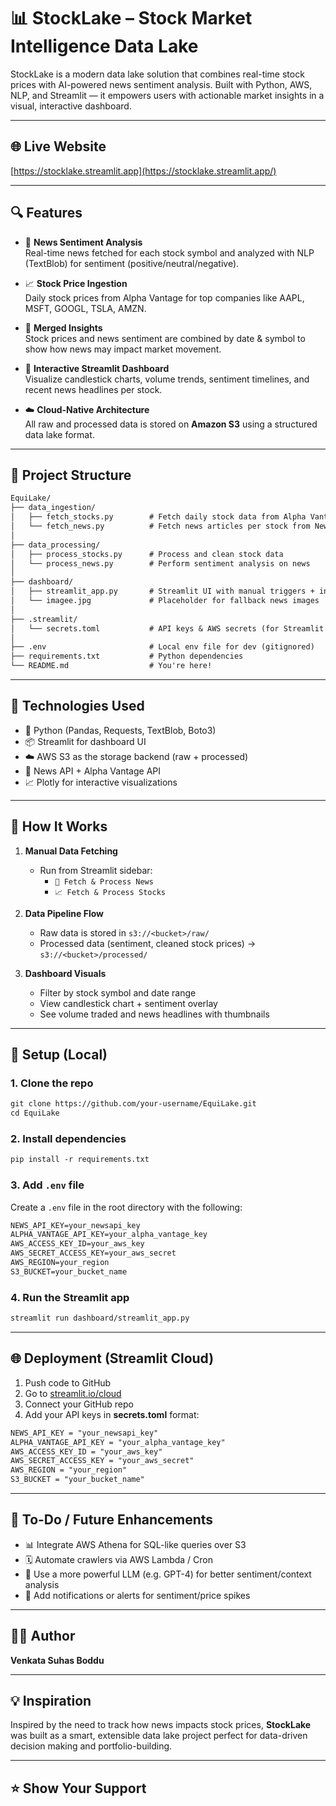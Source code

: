 # 📊 StockLake – Stock Market Intelligence Data Lake

StockLake is a modern data lake solution that combines real-time stock prices with AI-powered news sentiment analysis. Built with Python, AWS, NLP, and Streamlit — it empowers users with actionable market insights in a visual, interactive dashboard.

---

## 🌐 Live Website

[https://stocklake.streamlit.app](https://stocklake.streamlit.app/)

---

## 🔍 Features

- 📰 **News Sentiment Analysis**  
  Real-time news fetched for each stock symbol and analyzed with NLP (TextBlob) for sentiment (positive/neutral/negative).

- 📈 **Stock Price Ingestion**  
  Daily stock prices from Alpha Vantage for top companies like AAPL, MSFT, GOOGL, TSLA, AMZN.

- 🧠 **Merged Insights**  
  Stock prices and news sentiment are combined by date & symbol to show how news may impact market movement.

- 🎨 **Interactive Streamlit Dashboard**  
  Visualize candlestick charts, volume trends, sentiment timelines, and recent news headlines per stock.

- ☁️ **Cloud-Native Architecture**  
  All raw and processed data is stored on **Amazon S3** using a structured data lake format.

---

## 📂 Project Structure

```markdown
EquiLake/
├── data_ingestion/
│   ├── fetch_stocks.py        # Fetch daily stock data from Alpha Vantage
│   └── fetch_news.py          # Fetch news articles per stock from News API
│
├── data_processing/
│   ├── process_stocks.py      # Process and clean stock data
│   └── process_news.py        # Perform sentiment analysis on news
│
├── dashboard/
│   ├── streamlit_app.py       # Streamlit UI with manual triggers + insights
│   └── imagee.jpg             # Placeholder for fallback news images
│
├── .streamlit/
│   └── secrets.toml           # API keys & AWS secrets (for Streamlit Cloud)
│
├── .env                       # Local env file for dev (gitignored)
├── requirements.txt           # Python dependencies
└── README.md                  # You're here!
```


---

## 🔧 Technologies Used

- 🐍 Python (Pandas, Requests, TextBlob, Boto3)
- 📦 Streamlit for dashboard UI
- ☁️ AWS S3 as the storage backend (raw + processed)
- 🔑 News API + Alpha Vantage API
- 📈 Plotly for interactive visualizations

---

## 🚀 How It Works

1. **Manual Data Fetching**
   - Run from Streamlit sidebar:
     - `📰 Fetch & Process News`
     - `📈 Fetch & Process Stocks`

2. **Data Pipeline Flow**
   - Raw data is stored in `s3://<bucket>/raw/`
   - Processed data (sentiment, cleaned stock prices) → `s3://<bucket>/processed/`

3. **Dashboard Visuals**
   - Filter by stock symbol and date range
   - View candlestick chart + sentiment overlay
   - See volume traded and news headlines with thumbnails

---

## 🔐 Setup (Local)

### 1. Clone the repo

```markdown
git clone https://github.com/your-username/EquiLake.git
cd EquiLake
```

### 2. Install dependencies

```markdown
pip install -r requirements.txt
```

### 3. Add `.env` file

Create a `.env` file in the root directory with the following:

```markdown
NEWS_API_KEY=your_newsapi_key
ALPHA_VANTAGE_API_KEY=your_alpha_vantage_key
AWS_ACCESS_KEY_ID=your_aws_key
AWS_SECRET_ACCESS_KEY=your_aws_secret
AWS_REGION=your_region
S3_BUCKET=your_bucket_name
```

### 4. Run the Streamlit app

```markdown
streamlit run dashboard/streamlit_app.py
```

---

## 🌐 Deployment (Streamlit Cloud)

1. Push code to GitHub  
2. Go to [streamlit.io/cloud](https://streamlit.io/cloud)  
3. Connect your GitHub repo  
4. Add your API keys in **secrets.toml** format:

```markdown
NEWS_API_KEY = "your_newsapi_key"
ALPHA_VANTAGE_API_KEY = "your_alpha_vantage_key"
AWS_ACCESS_KEY_ID = "your_aws_key"
AWS_SECRET_ACCESS_KEY = "your_aws_secret"
AWS_REGION = "your_region"
S3_BUCKET = "your_bucket_name"
```

---

## 📌 To-Do / Future Enhancements

- 📊 Integrate AWS Athena for SQL-like queries over S3  
- 🗓️ Automate crawlers via AWS Lambda / Cron  
- 🧠 Use a more powerful LLM (e.g. GPT-4) for better sentiment/context analysis  
- 📲 Add notifications or alerts for sentiment/price spikes  

---

## 🙋‍♂️ Author

**Venkata Suhas Boddu**  

---

## 💡 Inspiration

Inspired by the need to track how news impacts stock prices, **StockLake** was built as a smart, extensible data lake project perfect for data-driven decision making and portfolio-building.

---

## ⭐️ Show Your Support

